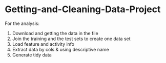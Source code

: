 # Getting-and-Cleaning-Data-Project
For the analysis:
  1. Download and getting the data in the file 
  2. Join the training and the test sets to create one data set
  3. Load feature and activity info
  4. Extract data by cols & using descriptive name
  5. Generate tidy data
